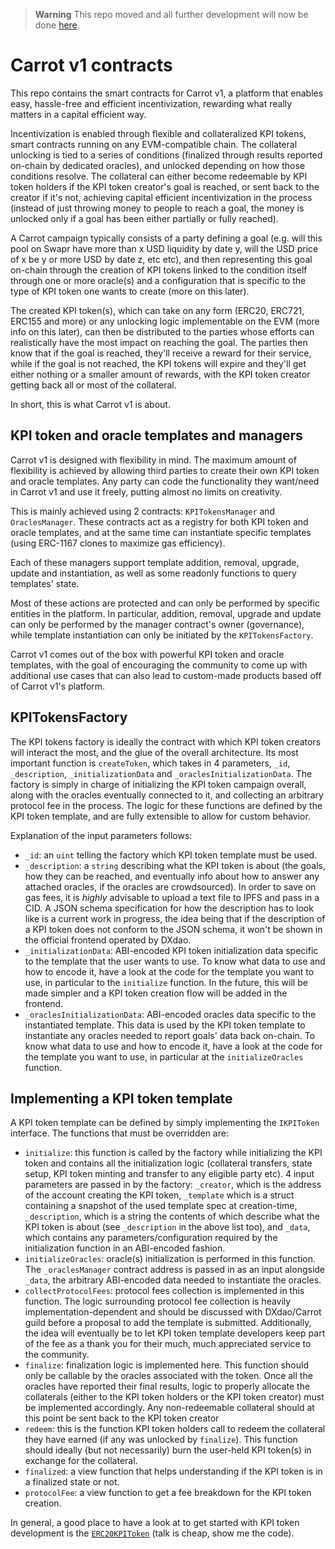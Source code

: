 > **Warning** This repo moved and all further development will now be done
> [here](https://github.com/carrot-kpi/v1-monorepo/tree/develop/packages/contracts).

# Carrot v1 contracts

This repo contains the smart contracts for Carrot v1, a platform that enables
easy, hassle-free and efficient incentivization, rewarding what really matters
in a capital efficient way.

Incentivization is enabled through flexible and collateralized KPI tokens, smart
contracts running on any EVM-compatible chain. The collateral unlocking is tied
to a series of conditions (finalized through results reported on-chain by
dedicated oracles), and unlocked depending on how those conditions resolve. The
collateral can either become redeemable by KPI token holders if the KPI token
creator's goal is reached, or sent back to the creator if it's not, achieving
capital efficient incentivization in the process (instead of just throwing money
to people to reach a goal, the money is unlocked only if a goal has been either
partially or fully reached).

A Carrot campaign typically consists of a party defining a goal (e.g. will this
pool on Swapr have more than x USD liquidity by date y, will the USD price of x
be y or more USD by date z, etc etc), and then representing this goal on-chain
through the creation of KPI tokens linked to the condition itself through one or
more oracle(s) and a configuration that is specific to the type of KPI token one
wants to create (more on this later).

The created KPI token(s), which can take on any form (ERC20, ERC721, ERC155 and
more) or any unlocking logic implementable on the EVM (more info on this later),
can then be distributed to the parties whose efforts can realistically have the
most impact on reaching the goal. The parties then know that if the goal is
reached, they'll receive a reward for their service, while if the goal is not
reached, the KPI tokens will expire and they'll get either nothing or a smaller
amount of rewards, with the KPI token creator getting back all or most of the
collateral.

In short, this is what Carrot v1 is about.

## KPI token and oracle templates and managers

Carrot v1 is designed with flexibility in mind. The maximum amount of
flexibility is achieved by allowing third parties to create their own KPI token
and oracle templates. Any party can code the functionality they want/need in
Carrot v1 and use it freely, putting almost no limits on creativity.

This is mainly achieved using 2 contracts: `KPITokensManager` and
`OraclesManager`. These contracts act as a registry for both KPI token and
oracle templates, and at the same time can instantiate specific templates (using
ERC-1167 clones to maximize gas efficiency).

Each of these managers support template addition, removal, upgrade, update and
instantiation, as well as some readonly functions to query templates' state.

Most of these actions are protected and can only be performed by specific
entities in the platform. In particular, addition, removal, upgrade and update
can only be performed by the manager contract's owner (governance), while
template instantiation can only be initiated by the `KPITokensFactory`.

Carrot v1 comes out of the box with powerful KPI token and oracle templates,
with the goal of encouraging the community to come up with additional use cases
that can also lead to custom-made products based off of Carrot v1's platform.

## KPITokensFactory

The KPI tokens factory is ideally the contract with which KPI token creators
will interact the most, and the glue of the overall architecture. Its most
important function is `createToken`, which takes in 4 parameters, `_id`,
`_description`, `_initializationData` and `_oraclesInitializationData`. The
factory is simply in charge of initializing the KPI token campaign overall,
along with the oracles eventually connected to it, and collecting an arbitrary
protocol fee in the process. The logic for these functions are defined by the
KPI token template, and are fully extensible to allow for custom behavior.

Explanation of the input parameters follows:

- `_id`: an `uint` telling the factory which KPI token template must be used.
- `_description`: a `string` describing what the KPI token is about (the goals,
  how they can be reached, and eventually info about how to answer any attached
  oracles, if the oracles are crowdsourced). In order to save on gas fees, it is
  _highly_ advisable to upload a text file to IPFS and pass in a CID. A JSON
  schema specification for how the description has to look like is a current
  work in progress, the idea being that if the description of a KPI token does
  not conform to the JSON schema, it won't be shown in the official frontend
  operated by DXdao.
- `_initializationData`: ABI-encoded KPI token initialization data specific to
  the template that the user wants to use. To know what data to use and how to
  encode it, have a look at the code for the template you want to use, in
  particular to the `initialize` function. In the future, this will be made
  simpler and a KPI token creation flow will be added in the frontend.
- `_oraclesInitializationData`: ABI-encoded oracles data specific to the
  instantiated template. This data is used by the KPI token template to
  instantiate any oracles needed to report goals' data back on-chain. To know
  what data to use and how to encode it, have a look at the code for the
  template you want to use, in particular at the `initializeOracles` function.

## Implementing a KPI token template

A KPI token template can be defined by simply implementing the `IKPIToken`
interface. The functions that must be overridden are:

- `initialize`: this function is called by the factory while initializing the
  KPI token and contains all the initialization logic (collateral transfers,
  state setup, KPI token minting and transfer to any eligible party etc). 4
  input parameters are passed in by the factory: `_creator`, which is the
  address of the account creating the KPI token, `_template` which is a struct
  containing a snapshot of the used template spec at creation-time,
  `_description`, which is a string the contents of which describe what the KPI
  token is about (see `_description` in the above list too), and `_data`, which
  contains any parameters/configuration required by the initialization function
  in an ABI-encoded fashion.
- `initializeOracles`: oracle(s) initialization is performed in this function.
  The `_oraclesManager` contract address is passed in as an input alongside
  `_data`, the arbitrary ABI-encoded data needed to instantiate the oracles.
- `collectProtocolFees`: protocol fees collection is implemented in this
  function. The logic surrounding protocol fee collection is heavily
  implementation-dependent and should be discussed with DXdao/Carrot guild
  before a proposal to add the template is submitted. Additionally, the idea
  will eventually be to let KPI token template developers keep part of the fee
  as a thank you for their much, much appreciated service to the community.
- `finalize`: finalization logic is implemented here. This function should only
  be callable by the oracles associated with the token. Once all the oracles
  have reported their final results, logic to properly allocate the collaterals
  (either to the KPI token holders or the KPI token creator) must be implemented
  accordingly. Any non-redeemable collateral should at this point be sent back
  to the KPI token creator
- `redeem`: this is the function KPI token holders call to redeem the collateral
  they have earned (if any was unlocked by `finalize`). This function should
  ideally (but not necessarily) burn the user-held KPI token(s) in exchange for
  the collateral.
- `finalized`: a view function that helps understanding if the KPI token is in a
  finalized state or not.
- `protocolFee`: a view function to get a fee breakdown for the KPI token
  creation.

In general, a good place to have a look at to get started with KPI token
development is the
[`ERC20KPIToken`](https://github.com/carrot-kpi/erc20-kpi-token-template) (talk
is cheap, show me the code).
